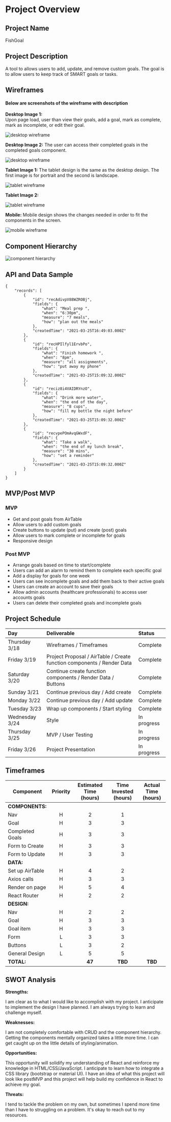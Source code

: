 # Project Overview

## Project Name
FishGoal

## Project Description
A tool to allows users to add, update, and remove custom goals. The goal is to allow users to keep track of SMART goals or tasks.

## Wireframes

#### Below are screenshots of the wireframe with description

**Desktop Image 1:**  
Upon page load, user than view their goals, add a goal, mark as complete, mark as incomplete, or edit their goal.

![desktop wireframe](/assets/desktop-2.png)

**Desktop Image 2:**
The user can access their completed goals in the completed goals component. 

![desktop wireframe](/assets/desktop-1.png)


**Tablet Image 1:**
The tablet design is the same as the desktop design. The first image is for portrait and the second is landscape.

![tablet wireframe](/assets/tablet-1.png)

**Tablet Image 2:**

![tablet wireframe](/assets/tablet-2.png)

**Mobile:**
Mobile design shows the changes needed in order to fit the components in the screen.

![mobile wireframe](/assets/mobile.png)

## Component Hierarchy

![component hierarchy](/assets/hierarchy.png)

## API and Data Sample
```
{
    "records": [
        {
            "id": "recAdivpV88WZROBj",
            "fields": {
                "what": "Meal prep ",
                "when": "6:30pm",
                "measure": "7 meals",
                "how": "plan out the meals"
            },
            "createdTime": "2021-03-25T16:49:03.000Z"
        },
        {
            "id": "recHPIlfyl1ErvbPo",
            "fields": {
                "what": "Finish homework ",
                "when": "8pm",
                "measure": "all assignments",
                "how": "put away my phone"
            },
            "createdTime": "2021-03-25T15:09:32.000Z"
        },
        {
            "id": "reciz8i4VAIDRYnzO",
            "fields": {
                "what": "Drink more water",
                "when": "the end of the day",
                "measure": "8 cups",
                "how": "fill my bottle the night before"
            },
            "createdTime": "2021-03-25T15:09:32.000Z"
        },
        {
            "id": "recvpePOmAvqGWxdF",
            "fields": {
                "what": "Take a walk",
                "when": "the end of my lunch break",
                "measure": "30 mins",
                "how": "set a reminder"
            },
            "createdTime": "2021-03-25T15:09:32.000Z"
        }
    ]
}
```

## MVP/Post MVP

### MVP
* Get and post goals from AirTable
* Allow users to add custom goals
* Create buttons to update (put) and create (post) goals
* Allow users to mark complete or incomplete for goals
* Responsive design 

### Post MVP
* Arrange goals based on time to start/complete
* Users can add an alarm to remind them to complete each specific goal
* Add a display for goals for one week
* Users can see incomplete goals and add them back to their active goals
* Users can create an account to save their goals
* Allow admin accounts (healthcare professionals) to access user accounts goals
* Users can delete their completed goals and incomplete goals


## Project Schedule
| Day | Deliverable | Status |
| :---- | :---- | :---- |
| Thursday 3/18  | Wireframes / Timeframes | Complete |
| Friday 3/19    | Project Proposal / AirTable / Create function components / Render Data | Complete |
| Saturday 3/20  | Continue create function components / Render Data / Buttons | Complete |
| Sunday 3/21    | Continue previous day / Add create | Complete |
| Monday 3/22    | Continue previous day / Add update | Complete |
| Tuesday 3/23   | Wrap up components / Start styling | Complete |
| Wednesday 3/24 | Style | In progress |
| Thursday 3/25  | MVP / User Testing | In progress |
| Friday 3/26    | Project Presentation | In progress |

## Timeframes
| Component | Priority | Estimated Time (hours) | Time Invested (hours) | Actual Time (hours) |
| --------- | :----: | :----: | :----: | :----: |
| **COMPONENTS:** |
| Nav              | H | 2 | 1 |  |
| Goal             | H | 3 | 3 |  |
| Completed Goals  | H | 3 | 3 |  |
| Form to Create   | H | 3 | 3 |  |
| Form to Update   | H | 3 | 3 |  |
| **DATA:** |
| Set up AirTable | H | 4 | 2 |  |
| Axios calls     | H | 3 | 3 |  |
| Render on page  | H | 5 | 4 |  |
| React Router    | H | 2 | 2 |  |
| **DESIGN:** |
| Nav             | H | 2 | 2 |  |
| Goal            | H | 3 | 3 |  |
| Goal item       | H | 3 | 3 |  |
| Form            | L | 3 | 3 |  |
| Buttons         | L | 3 | 2 |  |
| General Design  | L | 5 | 5 |  |
| **TOTAL:**      |   |**47**|**TBD**|**TBD**| 

## SWOT Analysis
**Strengths:**

I am clear as to what I would like to accomplish with my project. I anticipate to implement the design I have planned. I am always trying to learn and challenge myself. 

**Weaknesses:**

I am not completely comfortable with CRUD and the component hierarchy. Getting the components mentally organized takes a little more time. I can get caught up on the little details of styling/animation. 

**Opportunities:**

This opportunity will solidify my understanding of React and reinforce my knowledge in HTML/CSS/JavaScript. I anticipate to learn how to integrate a CSS library (bootstrap or material UI). I have an idea of what this project will look like postMVP and this project will help build my confidence in React to achieve my goal.

**Threats:**

I tend to tackle the problem on my own, but sometimes I spend more time than I have to struggling on a problem. It's okay to reach out to my resources. 